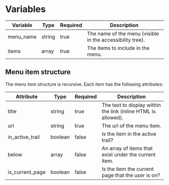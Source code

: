 # Variables

| Variable        | Type    | Required | Description                                                                                       |
|-----------------|---------|----------|---------------------------------------------------------------------------------------------------|
| menu_name       | string  | true     | The name of the menu (visible in the accessibility tree).                                         |
| items           | array   | true     | The items to include in the menu.                                                                 |

## Menu item structure

The menu item structure is recursive. Each item has the following attributes:

| Attribute       | Type    | Required | Description                                                   |
|-----------------|---------|----------|---------------------------------------------------------------|
| title           | string  | true     | The text to display within the link (inline HTML is allowed). | 
| url             | string  | true     | The url of the menu item.                                     |
| in_active_trail | boolean | false    | Is the item in the active trail?                              |
| below           | array   | false    | An array of items that exist under the current item.          |
| is_current_page | boolean | false    | Is the item the current page that the user is on?             |
